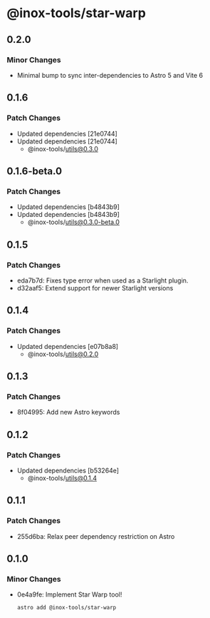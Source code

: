 # @inox-tools/star-warp

## 0.2.0

### Minor Changes

- Minimal bump to sync inter-dependencies to Astro 5 and Vite 6

## 0.1.6

### Patch Changes

- Updated dependencies [21e0744]
- Updated dependencies [21e0744]
  - @inox-tools/utils@0.3.0

## 0.1.6-beta.0

### Patch Changes

- Updated dependencies [b4843b9]
- Updated dependencies [b4843b9]
  - @inox-tools/utils@0.3.0-beta.0

## 0.1.5

### Patch Changes

- eda7b7d: Fixes type error when used as a Starlight plugin.
- d32aaf5: Extend support for newer Starlight versions

## 0.1.4

### Patch Changes

- Updated dependencies [e07b8a8]
  - @inox-tools/utils@0.2.0

## 0.1.3

### Patch Changes

- 8f04995: Add new Astro keywords

## 0.1.2

### Patch Changes

- Updated dependencies [b53264e]
  - @inox-tools/utils@0.1.4

## 0.1.1

### Patch Changes

- 255d6ba: Relax peer dependency restriction on Astro

## 0.1.0

### Minor Changes

- 0e4a9fe: Implement Star Warp tool!

  ```bash
  astro add @inox-tools/star-warp
  ```
